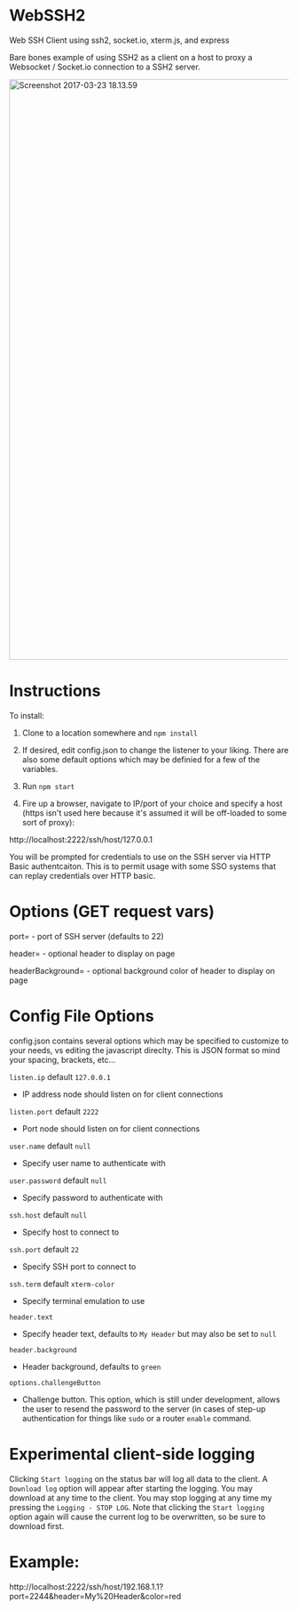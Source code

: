 # WebSSH2
Web SSH Client using ssh2, socket.io, xterm.js, and express

Bare bones example of using SSH2 as a client on a host to proxy a Websocket / Socket.io connection to a SSH2 server. 

<img width="1044" alt="Screenshot 2017-03-23 18.13.59" src="https://cloud.githubusercontent.com/assets/1668075/24272639/8ad4fef0-0ff4-11e7-8dd0-72b26605e467.png">

# Instructions
To install:

1. Clone to a location somewhere and `npm install`

2. If desired, edit config.json to change the listener to your liking. There are also some default options which may be definied for a few of the variables.

3. Run `npm start`

4. Fire up a browser, navigate to IP/port of your choice and specify a host (https isn't used here because it's assumed it will be off-loaded to
some sort of proxy):

http://localhost:2222/ssh/host/127.0.0.1

You will be prompted for credentials to use on the SSH server via HTTP Basic authentcaiton. This is to permit usage with some SSO systems that can replay credentials over HTTP basic.

# Options (GET request vars)

port= - port of SSH server (defaults to 22)

header= - optional header to display on page

headerBackground= - optional background color of header to display on page 

# Config File Options
config.json contains several options which may be specified to customize to your needs, vs editing the javascript direclty. This is JSON format so mind your spacing, brackets, etc...

`listen.ip` default `127.0.0.1`
* IP address node should listen on for client connections

`listen.port` default `2222`
* Port node should listen on for client connections

`user.name` default `null`
* Specify user name to authenticate with

`user.password` default `null`
* Specify password to authenticate with

`ssh.host` default `null`
* Specify host to connect to

`ssh.port` default `22`
* Specify SSH port to connect to 

`ssh.term` default `xterm-color`
* Specify terminal emulation to use

`header.text`
* Specify header text, defaults to `My Header` but may also be set to `null`

`header.background`
* Header background, defaults to `green`

`options.challengeButton`
* Challenge button. This option, which is still under development, allows the user to resend the password to the server (in cases of step-up authentication for things like `sudo` or a router `enable` command. 

# Experimental client-side logging
Clicking `Start logging` on the status bar will log all data to the client. A `Download log` option will appear after starting the logging. You may download at any time to the client. You may stop logging at any time my pressing the `Logging - STOP LOG`. Note that clicking the `Start logging` option again will cause the current log to be overwritten, so be sure to download first.

# Example:

http://localhost:2222/ssh/host/192.168.1.1?port=2244&header=My%20Header&color=red

